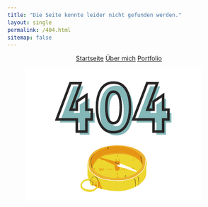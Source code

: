 ```yaml
---
title: "Die Seite konnte leider nicht gefunden werden."
layout: single
permalink: /404.html
sitemap: false
---
```


<center><a href="https://mbosselmann.github.io/portfolio/" class="btn btn--primary">Startseite</a>
<a href="https://mbosselmann.github.io/portfolio/about/" class="btn btn--primary">Über mich</a>
<a href="https://mbosselmann.github.io/portfolio/projects/" class="btn btn--primary">Portfolio</a></center>

<figure class="align-center">
  <img src="https://github.com/mbosselmann/portfolio/blob/master/assets/images/404.png?raw=true" alt="">
  </figure>




